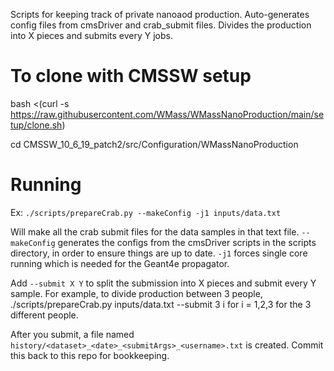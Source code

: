 Scripts for keeping track of private nanoaod production. Auto-generates config files from cmsDriver and crab_submit files. Divides the production into X pieces and submits every Y jobs.

# To clone with CMSSW setup

bash <(curl -s https://raw.githubusercontent.com/WMass/WMassNanoProduction/main/setup/clone.sh)

cd CMSSW_10_6_19_patch2/src/Configuration/WMassNanoProduction

# Running

Ex: ```./scripts/prepareCrab.py --makeConfig -j1 inputs/data.txt```

Will make all the crab submit files for the data samples in that text file. ```--makeConfig``` generates the configs from the cmsDriver scripts in the scripts directory, in order to ensure things are up to date.  ```-j1``` forces single core running which is needed for the Geant4e propagator.

Add ```--submit X Y``` to split the submission into X pieces and submit every Y sample. For example, to divide production between 3 people, ./scripts/prepareCrab.py inputs/data.txt --submit 3 i for i = 1,2,3 for the 3 different people.

After you submit, a file named ```history/<dataset>_<date>_<submitArgs>_<username>.txt``` is created. Commit this back to this repo for bookkeeping.
